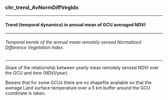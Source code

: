### chr_trend_AvNormDiffVegIdx



------
#### Trend (temporal dynamics) in annual mean of GCU averaged NDVI



------
###### Temporal trends of the annual mean remotely sensed Normalized Difference Vegetation Index.



------
Slope of the relationship between yearly mean remotely sensed NDVI over the GCU and time (NDVI/year).

Beware that for some GCUs there are no shapefile available so that the average Land surface temperature over a 5 km buffer around the GCU coordinate is taken.